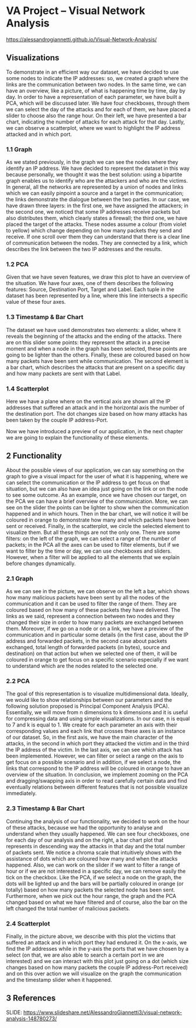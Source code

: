 # VA Project – Visual Network Analysis 
https://alessandrogiannetti.github.io/Visual-Network-Analysis/
## Visualizations
To demonstrate in an efficient way our dataset, we have decided to use some nodes to indicate the IP addresses: so, we created a graph where the links are the communication between two nodes.
In the same time, we can have an overview, like a picture, of what is happening time by time, day by day.
In order to have a representation of each parameter, we have built a PCA, which will be discussed later.
We have four checkboxes, through them we can select the day of the attacks and for each of them, we have placed a slider to choose also the range hour. On their left, we have presented a bar chart, indicating the number of attacks for each attack for that day.
Lastly, we can observe a scatterplot, where we want to highlight the IP address attacked and in which port.
### 1.1	Graph
As we stated previously, in the graph we can see the nodes where they identify an IP address. We have decided to represent the dataset in this way because personally, we thought it was the best solution: using a bipartite graph enables us to identify who are the attackers and who are the victims. In general, all the networks are represented by a union of nodes and links which we can easily pinpoint a source and a target in the communication; the links demonstrate the dialogue between the two parties. In our case, we have drawn three layers: in the first one, we have assigned the attackers; in the second one, we noticed that some IP addresses receive packets but also distributes them, which clearly states a firewall; the third one, we have placed the target of the attacks.
These nodes assume a colour (from violet to yellow) which change depending on how many packets they send and receive. If one scroll over them they can understand that there is a clear line of communication between the nodes.
They are connected by a link, which describes the link between the two IP addresses and the results.
### 1.2	PCA
Given that we have seven features, we draw this plot to have an overview of the situation. We have four axes, one of them describes the following features: Source, Destination Port, Target and Label.
Each tuple in the dataset has been represented by a line, where this line intersects a specific value of these four axes.
### 1.3	Timestamp & Bar Chart
The dataset we have used demonstrates two elements: a slider, where it reveals the beginning of the attacks and the ending of the attacks. There are on this slider some points: they represent the attack in a precise moment and when a node in the graph has been selected, these points are going to be lighter than the others. Finally, these are coloured based on how many packets have been sent while communication.
The second element is a bar chart, which describes the attacks that are present on a specific day and how many packets are sent with that Label.
### 1.4	Scatterplot
Here we have a plane where on the vertical axis are shown all the IP addresses that suffered an attack and in the horizontal axis the number of the destination port. The dot changes size based on how many attacks has been taken by the couple IP address-Port.

Now we have introduced a preview of our application, in the next chapter we are going to explain the functionality of these elements.
## 2	Functionality
About the possible views of our application, we can say something on the graph to give a visual impact for the user of what it is happening, where we can select the communication or the IP address to get focus on that situation, but we can also have an idea just going on the link or on the node to see some outcome.
As an example, once we have chosen our target, on the PCA we can have a brief overview of the communication. More, we can see on the slider the points can be lighter to show when the communication happened and in which hours.
Then in the bar chart, we will notice it will be coloured in orange to demonstrate how many and which packets have been sent or received. 
Finally, in the scatterplot, we circle the selected element to visualize them.
But all these things are not the only one.
There are some filters: on the left of the graph, we can select a range of the number of packets; in the PCA all the axes can be used to filter elements, but if we want to filter by the time or day, we can use checkboxes and sliders. However, when a filter will be applied to all the elements that we explain before changes dynamically.
### 2.1	Graph
As we can see in the picture, we can observe on the left a bar, which shows how many malicious packets have been sent by all the nodes of the communication and it can be used to filter the range of them. They are coloured based on how many of these packets they have delivered.
The links as we said, represent a connection between two nodes and they changed their size in order to how many packets are exchanged between them.
Moreover, if we go on a node or on a link, we have a preview of the communication and in particular some details (in the first case, about the IP address and forwarded packets, in the second case about packets exchanged, total length of forwarded packets (in bytes), source and destination) on that action but when we selected one of them, it will be coloured in orange to get focus on a specific scenario especially if we want to understand which are the nodes related to the selected one. 
### 2.2	PCA
The goal of this representation is to visualize multidimensional data. Ideally, we would like to show relationships between our parameters and the following solution proposed is Principal Component Analysis (PCA).
Essentially, we will move from n dimensions to k dimensions and it is useful for compressing data and using simple visualizations. In our case, n is equal to 7 and k is equal to 1.
We create for each parameter an axis with their corresponding values and each link that crosses these axes is an instance of our dataset.
So, in the first axis, we have the main character of the attacks, in the second in which port they attacked the victim and in the third the IP address of the victim. In the last axis, we can see which attack has been implemented.
However, we can filter or select a range on the axis to get focus on a possible scenario and in addition, if we select a node, the links that correspond to the IP address will be coloured in orange to have an overview of the situation.
In conclusion, we implement zooming on the PCA and dragging/swapping axis in order to read carefully certain data and find eventually relations between different features that is not possible visualize immediately.
### 2.3	Timestamp & Bar Chart
Continuing the analysis of our functionality, we decided to work on the hour of these attacks, because we had the opportunity to analyse and understand when they usually happened. We can see four checkboxes, one for each day of our analysis and on the right, a bar chart plot that represents in descending way the attacks in that day and the total number of packets sent. 
We notice a chroma scale that intuitively shows with the assistance of dots which are coloured how many and when the attacks happened. Also, we can work on the slider if we want to filter a range of hour or if we are not interested in a specific day, we can remove easily the tick on the checkbox.
Like the PCA, if we select a node on the graph, the dots will be lighted up and the bars will be partially coloured in orange (or totally) based on how many packets the selected node has been sent. Furthermore, when we pick out the hour range, the graph and the PCA changed based on what we have filtered and of course, also the bar on the left changed the total number of malicious packets.
### 2.4	Scatterplot
Finally, in the picture above, we describe with this plot the victims that suffered an attack and in which port they had endured it.
On the x-axis, we find the IP addresses while in the y-axis the ports that we have chosen by a select (on that, we are also able to search a certain port in we are interested) and we can interact with this plot just going on a dot (which size changes based on how many packets the couple IP address-Port received) and on this over action we will visualize on the graph the communication and the timestamp slider when it happened.

## 3 References
SLIDE: 	https://www.slideshare.net/AlessandroGiannetti3/visual-network-analysis-148780273/
